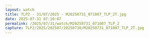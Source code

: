```yaml
---
layout: watch
title: TLP2 - 31/07/2025 - M20250731_071007_TLP_2T.jpg
date: 2025-07-31 07:10:07
permalink: /2025/07/31/watch/M20250731_071007_TLP_2
capture: TLP2/2025/202507/20250730/M20250731_071007_TLP_2T.jpg
---
```


